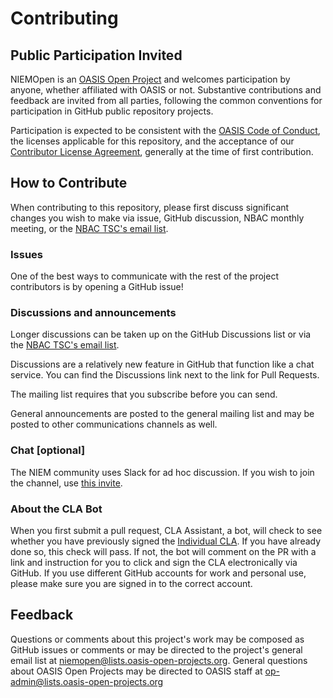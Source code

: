 # Contributing

## Public Participation Invited

NIEMOpen is an [OASIS Open Project](https://www.oasis-open.org/open-projects/) and welcomes participation by anyone, whether affiliated with OASIS or not. Substantive contributions and feedback are invited from all parties, following the common conventions for participation in GitHub public repository projects.

Participation is expected to be consistent with the [OASIS Code of Conduct](https://www.oasis-open.org/policies-guidelines/oasis-participants-code-of-conduct/), the licenses applicable for this repository, and the acceptance of our [Contributor License Agreement](https://cla-assistant.io/niemopen/niem-models), generally at the time of first contribution.

## How to Contribute

When contributing to this repository, please first discuss significant changes you wish to make via issue, GitHub discussion, NBAC monthly meeting, or the [NBAC TSC's email list](mailto:niemopen-nbactsc@lists.oasis-open-projects.org).

### Issues

One of the best ways to communicate with the rest of the project contributors is by opening a GitHub issue!

### Discussions and announcements

Longer discussions can be taken up on the GitHub Discussions list or via the [NBAC TSC's email list](mailto:niemopen-nbactsc@lists.oasis-open-projects.org).

Discussions are a relatively new feature in GitHub that function like a chat service. You can find the Discussions link next to the link for Pull Requests.

The mailing list requires that you subscribe before you can send.

General announcements are posted to the general mailing list and may be posted to other communications channels as well.

### Chat [optional]

The NIEM community uses Slack for ad hoc discussion. If you wish to join the channel, use [this invite](https://join.slack.com/t/niemopen/shared_invite/zt-1euq4c3a9-dBhPg7k2UTSNllCyEYJU9Q).

### About the CLA Bot

When you first submit a pull request, CLA Assistant, a bot, will check to see whether you have previously signed the [Individual CLA](https://github.com/oasis-open-projects/documentation/blob/master/policy/clas-and-special-covenant.md). If you have already done so, this check will pass. If not, the bot will comment on the PR with a link and instruction for you to click and sign the CLA electronically via GitHub. If you use different GitHub accounts for work and personal use, please make sure you are signed in to the correct account.

## Feedback

Questions or comments about this project's work may be composed as GitHub issues or comments or may be directed to the project's general email list at niemopen@lists.oasis-open-projects.org. General questions about OASIS Open Projects may be directed to OASIS staff at op-admin@lists.oasis-open-projects.org
